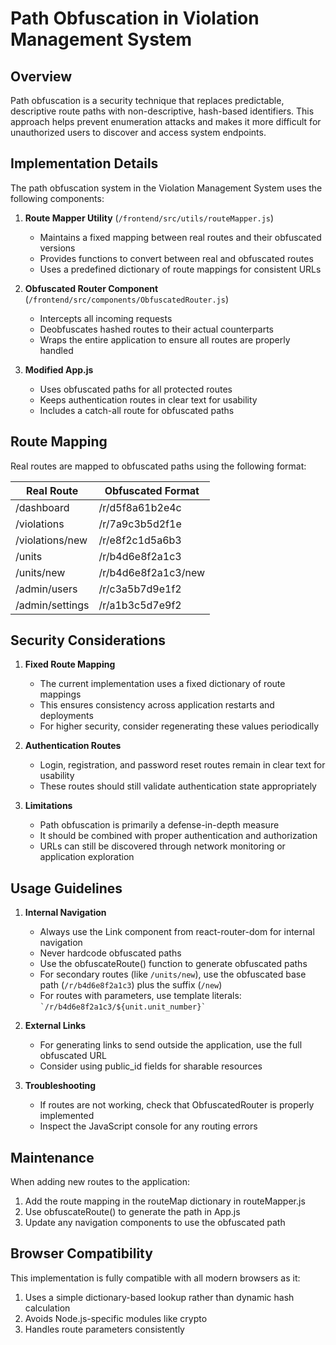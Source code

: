 # Path Obfuscation in Violation Management System

## Overview

Path obfuscation is a security technique that replaces predictable, descriptive route paths with non-descriptive, hash-based identifiers. This approach helps prevent enumeration attacks and makes it more difficult for unauthorized users to discover and access system endpoints.

## Implementation Details

The path obfuscation system in the Violation Management System uses the following components:

1. **Route Mapper Utility** (`/frontend/src/utils/routeMapper.js`)
   - Maintains a fixed mapping between real routes and their obfuscated versions
   - Provides functions to convert between real and obfuscated routes
   - Uses a predefined dictionary of route mappings for consistent URLs

2. **Obfuscated Router Component** (`/frontend/src/components/ObfuscatedRouter.js`)
   - Intercepts all incoming requests
   - Deobfuscates hashed routes to their actual counterparts
   - Wraps the entire application to ensure all routes are properly handled

3. **Modified App.js**
   - Uses obfuscated paths for all protected routes
   - Keeps authentication routes in clear text for usability
   - Includes a catch-all route for obfuscated paths

## Route Mapping

Real routes are mapped to obfuscated paths using the following format:

| Real Route | Obfuscated Format |
|------------|-------------------|
| /dashboard | /r/d5f8a61b2e4c |
| /violations | /r/7a9c3b5d2f1e |
| /violations/new | /r/e8f2c1d5a6b3 |
| /units | /r/b4d6e8f2a1c3 |
| /units/new | /r/b4d6e8f2a1c3/new |
| /admin/users | /r/c3a5b7d9e1f2 |
| /admin/settings | /r/a1b3c5d7e9f2 |

## Security Considerations

1. **Fixed Route Mapping**
   - The current implementation uses a fixed dictionary of route mappings
   - This ensures consistency across application restarts and deployments
   - For higher security, consider regenerating these values periodically

2. **Authentication Routes**
   - Login, registration, and password reset routes remain in clear text for usability
   - These routes should still validate authentication state appropriately

3. **Limitations**
   - Path obfuscation is primarily a defense-in-depth measure
   - It should be combined with proper authentication and authorization
   - URLs can still be discovered through network monitoring or application exploration

## Usage Guidelines

1. **Internal Navigation**
   - Always use the Link component from react-router-dom for internal navigation
   - Never hardcode obfuscated paths
   - Use the obfuscateRoute() function to generate obfuscated paths
   - For secondary routes (like `/units/new`), use the obfuscated base path (`/r/b4d6e8f2a1c3`) plus the suffix (`/new`)
   - For routes with parameters, use template literals: `` `/r/b4d6e8f2a1c3/${unit.unit_number}` ``

2. **External Links**
   - For generating links to send outside the application, use the full obfuscated URL
   - Consider using public_id fields for sharable resources

3. **Troubleshooting**
   - If routes are not working, check that ObfuscatedRouter is properly implemented
   - Inspect the JavaScript console for any routing errors

## Maintenance

When adding new routes to the application:

1. Add the route mapping in the routeMap dictionary in routeMapper.js
2. Use obfuscateRoute() to generate the path in App.js
3. Update any navigation components to use the obfuscated path

## Browser Compatibility

This implementation is fully compatible with all modern browsers as it:
1. Uses a simple dictionary-based lookup rather than dynamic hash calculation
2. Avoids Node.js-specific modules like crypto
3. Handles route parameters consistently 